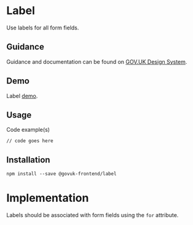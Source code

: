 # Label

Use labels for all form fields.

## Guidance

Guidance and documentation can be found on [GOV.UK Design System](linkgoeshere).

## Demo

Label [demo](linkgoeshere).

## Usage

Code example(s)

```
// code goes here
```


## Installation

```
npm install --save @govuk-frontend/label
```



# Implementation

Labels should be associated with form fields using the `for` attribute.
